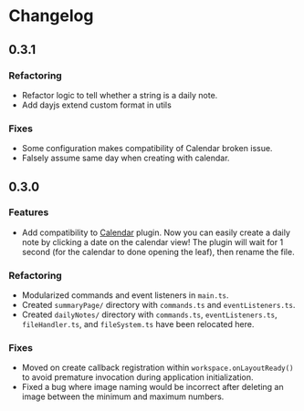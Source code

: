 # Changelog

## 0.3.1

### Refactoring
- Refactor logic to tell whether a string is a daily note.
- Add dayjs extend custom format in utils

### Fixes
- Some configuration makes compatibility of Calendar broken issue.
- Falsely assume same day when creating with calendar.

## 0.3.0

### Features
- Add compatibility to [Calendar](https://github.com/liamcain/obsidian-calendar-plugin) plugin. Now you can easily create a daily note by clicking a date on the calendar view! The plugin will wait for 1 second (for the calendar to done opening the leaf), then rename the file.

### Refactoring
- Modularized commands and event listeners in `main.ts`.
- Created `summaryPage/` directory with `commands.ts` and `eventListeners.ts`.
- Created `dailyNotes/` directory with `commands.ts`, `eventListeners.ts`, `fileHandler.ts`, and `fileSystem.ts` have been relocated here.

### Fixes
- Moved on create callback registration within `workspace.onLayoutReady()` to avoid premature invocation during application initialization.
- Fixed a bug where image naming would be incorrect after deleting an image between the minimum and maximum numbers.
